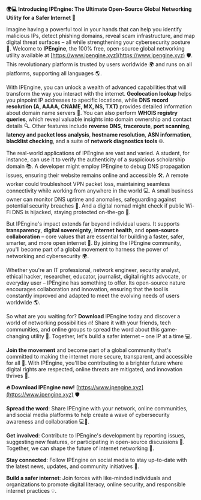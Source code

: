 **🌍💻 Introducing IPEngine: The Ultimate Open-Source Global Networking Utility for a Safer Internet 🚀**

Imagine having a powerful tool in your hands that can help you identify malicious IPs, detect phishing domains, reveal scam infrastructure, and map digital threat surfaces – all while strengthening your cybersecurity posture 🔐. Welcome to **IPEngine**, the 100% free, open-source global networking utility available at [https://www.ipengine.xyz](https://www.ipengine.xyz) 🛡️. This revolutionary platform is trusted by users worldwide 🌍 and runs on all platforms, supporting all languages 🌎.

With IPEngine, you can unlock a wealth of advanced capabilities that will transform the way you interact with the internet. **Geolocation lookup** helps you pinpoint IP addresses to specific locations, while **DNS record resolution (A, AAAA, CNAME, MX, NS, TXT)** provides detailed information about domain name servers 📡. You can also perform **WHOIS registry queries**, which reveal valuable insights into domain ownership and contact details 🔍. Other features include **reverse DNS**, **traceroute**, **port scanning**, **latency and packet loss analysis**, **hostname resolution**, **ASN information**, **blacklist checking**, and a suite of **network diagnostics tools** 🌐.

The real-world applications of IPEngine are vast and varied. A student, for instance, can use it to verify the authenticity of a suspicious scholarship domain 📚. A developer might employ IPEngine to debug DNS propagation issues, ensuring their website remains online and accessible 🛠️. A remote worker could troubleshoot VPN packet loss, maintaining seamless connectivity while working from anywhere in the world 💻. A small business owner can monitor DNS uptime and anomalies, safeguarding against potential security breaches 🏢. And a digital nomad might check if public Wi-Fi DNS is hijacked, staying protected on-the-go 🚀.

But IPEngine's impact extends far beyond individual users. It supports **transparency**, **digital sovereignty**, **internet health**, and **open-source collaboration** – core values that are essential for building a faster, safer, smarter, and more open internet 🔑. By joining the IPEngine community, you'll become part of a global movement to harness the power of networking and cybersecurity 🌍.

Whether you're an IT professional, network engineer, security analyst, ethical hacker, researcher, educator, journalist, digital rights advocate, or everyday user – IPEngine has something to offer. Its open-source nature encourages collaboration and innovation, ensuring that the tool is constantly improved and adapted to meet the evolving needs of users worldwide 🌎.

So what are you waiting for? **Download** IPEngine today and discover a world of networking possibilities 🔥! Share it with your friends, tech communities, and online groups to spread the word about this game-changing utility 📢. Together, let's build a safer internet – one IP at a time 💻.

**Join the movement** and become part of a global community that's committed to making the internet more secure, transparent, and accessible for all 🔗. With IPEngine, you'll be contributing to a brighter future where digital rights are respected, online threats are mitigated, and innovation thrives 🌟.

**🔥 Download IPEngine now!** [https://www.ipengine.xyz](https://www.ipengine.xyz) 🛡️

**Spread the word**: Share IPEngine with your network, online communities, and social media platforms to help create a wave of cybersecurity awareness and collaboration 💻💬.

**Get involved**: Contribute to IPEngine's development by reporting issues, suggesting new features, or participating in open-source discussions 📝. Together, we can shape the future of internet networking 🔗.

**Stay connected**: Follow IPEngine on social media to stay up-to-date with the latest news, updates, and community initiatives 📢.

**Build a safer internet**: Join forces with like-minded individuals and organizations to promote digital literacy, online security, and responsible internet practices 💡.